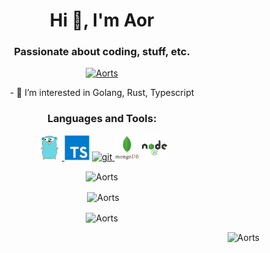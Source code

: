 <h1 align="center">Hi 👋, I'm Aor</h1>
<h3 align="center">Passionate about coding, stuff, etc.</h3>



<p align="center"> <a href="https://github.com/ryo-ma/github-profile-trophy"><img src="https://github-profile-trophy.vercel.app/?username=Aorts" alt="Aorts" /></a> </p>

<p align="center"> - 🌱 I’m interested in Golang, Rust, Typescript</p>

<h3 align="center">Languages and Tools:</h3>
<p align="center"></a>
<a href="https://golang.org" target="_blank" rel="noreferrer"> <img src="https://raw.githubusercontent.com/devicons/devicon/master/icons/go/go-original.svg" alt="go" width="40" height="40"/> </a>
<a href="https://www.typescriptlang.org/" target="_blank" rel="noreferrer"> <img src="https://raw.githubusercontent.com/devicons/devicon/master/icons/typescript/typescript-original.svg" alt="typescript" width="40" height="40"/></a>
<a href="https://git-scm.com/" target="_blank" rel="noreferrer"> <img src="https://www.vectorlogo.zone/logos/git-scm/git-scm-icon.svg" alt="git" width="40" height="40"/> </a>
<a href="https://www.mongodb.com/" target="_blank" rel="noreferrer"> <img src="https://raw.githubusercontent.com/devicons/devicon/master/icons/mongodb/mongodb-original-wordmark.svg" alt="mongodb" width="40" height="40"/></a>
<a href="https://nodejs.org" target="_blank" rel="noreferrer"> <img src="https://raw.githubusercontent.com/devicons/devicon/master/icons/nodejs/nodejs-original-wordmark.svg" alt="nodejs" width="40" height="40"/></a>
</p>

<p align="center"><img align="center" src="https://github-readme-stats.vercel.app/api/top-langs?username=Aorts&show_icons=true&locale=en&layout=compact" alt="Aorts" /></p>

<p align="center">&nbsp;<img align="center" src="https://github-readme-stats.vercel.app/api?username=Aorts&show_icons=true&locale=en" alt="Aorts" /></p>

<p align="center"><img align="center" src="https://github-readme-streak-stats.herokuapp.com/?user=Aorts&" alt="Aorts" /></p>
<p align="right"> <img src="https://komarev.com/ghpvc/?username=Aorts&label=Profile%20views&color=0e75b6&style=flat" alt="Aorts" /></p>
